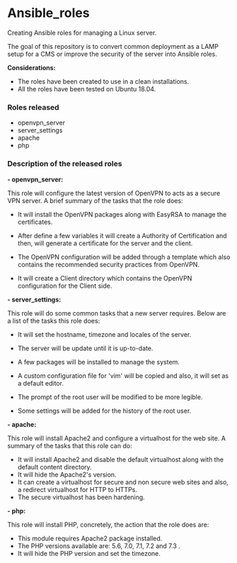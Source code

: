 # Ansible_roles

Creating Ansible roles for managing a Linux server.

The goal of this repository is to convert common deployment as a LAMP setup for a CMS or improve the security of the server into Ansible roles.

**Considerations:**

* The roles have been created to use in a clean installations.
* All the roles have been tested on Ubuntu 18.04.


### **Roles released**

- openvpn_server
- server_settings
- apache
- php


### **Description of the released roles**

**- openvpn_server:**

This role will configure the latest version of OpenVPN to acts as a secure VPN server. A brief summary of the tasks that the role does:

* It will install the OpenVPN packages along with EasyRSA to manage the certificates.

* After define a few variables it will create a Authority of Certification and then, will generate a certificate for the server and the client.

* The OpenVPN configuration will be added through a template which also contains the recommended security practices from OpenVPN.

* It will create a Client directory which contains the OpenVPN configuration for the Client side.

**- server_settings:**

This role will do some common tasks that a new server requires. Below are a list of the tasks this role does:

* It will set the hostname, timezone and locales of the server.

* The server will be update until it is up-to-date.

* A few packages will be installed to manage the system.

* A custom configuration file for 'vim' will be copied and also, it will set as a default editor.

* The prompt of the root user will be modified to be more legible.

* Some settings will be added for the history of the root user.

**- apache:**

This role will install Apache2 and configure a virtualhost for the web site. A summary of the tasks that this role can do:

* It will install Apache2 and disable the default virtualhost along with the default content directory.
* It will hide the Apache2's version.
* It can create a virtualhost for secure and non secure web sites and also, a redirect virtualhost for HTTP to HTTPs.
* The secure virtualhost has been hardening.

**- php:**

This role will install PHP, concretely, the action that the role does are:

* This module requires Apache2 package installed.
* The PHP versions available are: 5.6, 7.0, 7.1, 7.2 and 7.3 .
* It will hide the PHP version and set the timezone.
